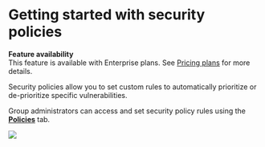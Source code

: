 # Getting started with security policies

**Feature availability**  
This feature is available with Enterprise plans. See [Pricing plans](https://snyk.io/plans/) for more details.

Security policies allow you to set custom rules to automatically prioritize or de-prioritize specific vulnerabilities. 

Group administrators can access and set security policy rules using the [**Policies**](https://support.snyk.io/hc/en-us/articles/360007476397) tab.

![](https://support.snyk.io/hc/article_attachments/360012345498/Screenshot_2020-10-20_at_10.01.49_am.png)

